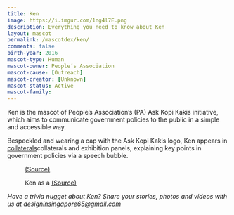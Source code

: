 ```yaml
---
title: Ken
image: https://i.imgur.com/1ng4l7E.png
description: Everything you need to know about Ken
layout: mascot
permalink: /mascotdex/ken/
comments: false
birth-year: 2016
mascot-type: Human
mascot-owner: People’s Association
mascot-cause: [Outreach]
mascot-creator: [Unknown]
mascot-status: Active
mascot-family: 
---
```


Ken is the mascot of People’s Association’s (PA) Ask Kopi Kakis initiative, which aims to communicate government policies to the public in a simple and accessible way.

Bespeckled and wearing a cap with the Ask Kopi Kakis logo, Ken appears in <a href="https://www.pa.gov.sg/engage/connect-with-government/ask-kopi-kakis/" target="_blank">collaterals</a>collaterals and exhibition panels, explaining key points in government policies via a speech bubble.

<figure>
<img src="https://i.imgur.com/m4FbXS9.png" alt="">
<figcaption><a href="https://www.pa.gov.sg/files/Engage/PA23_Career_A4_Eng_30pp_r6.pdf" target="_blank">(Source)</a></figcaption>
</figure>

<figure>
<img src="https://i.imgur.com/Mt4DlWt.png" alt="">
<figcaption>Ken as a <a href="https://siliconplus.sg/portfolio/peoples-association/ask-kopi-kakis-policies-made-simple/" target="_blank">(Source)</a></figcaption>
</figure>

<i>Have a trivia nugget about Ken? Share your stories, photos and videos with us at designinsingapore65@gmail.com</i>
